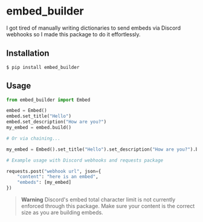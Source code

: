 # embed_builder

I got tired of manually writing dictionaries to send embeds via Discord webhooks so I made this package to do it effortlessly.

## Installation

```shell
$ pip install embed_builder
```

## Usage

```python
from embed_builder import Embed

embed = Embed()
embed.set_title("Hello")
embed.set_description("How are you?")
my_embed = embed.build()

# Or via chaining...

my_embed = Embed().set_title("Hello").set_description("How are you?").build()

# Example usage with Discord webhooks and requests package

requests.post("webhook url", json={
    "content": "here is an embed",
    "embeds": [my_embed]
})
```

> **Warning**
> Discord's embed total character limit is not currently enforced through this package. Make sure your content is the correct size as you are building embeds.

